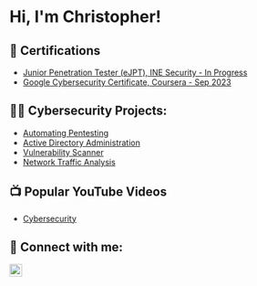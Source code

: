 <h1>Hi, I'm Christopher! </h1>

<h2>📄 Certifications</h2>

- [Junior Penetration Tester (eJPT), INE Security - In Progress](https://github.com/christopherandrade1)
- [Google Cybersecurity Certificate, Coursera - Sep 2023](https://www.coursera.org/account/accomplishments/specialization/certificate/SKT45UPJWB8P)

<h2>👨‍💻 Cybersecurity Projects:</h2>

- [Automating Pentesting](https://github.com/)
- [Active Directory Administration](https://github.com/)
- [Vulnerability Scanner](https://github.com/)
- [Network Traffic Analysis](https://github.com/christopherandrade1/NetworkTrafficAnalysis)

<h2>📺 Popular YouTube Videos</h2>

- [Cybersecurity](https://www.youtube.com/)

<h2> 🤳 Connect with me:</h2>

[<img align="left" alt="ChristopherAndrade | LinkedIn" width="22px" src="https://cdn.jsdelivr.net/npm/simple-icons@v3/icons/linkedin.svg" />][linkedin]

[linkedin]: https://linkedin.com/in/christopher-andrade1

<!--
**joshmadakor1/joshmadakor1** is a ✨ _special_ ✨ repository because its `README.md` (this file) appears on your GitHub profile.

Here are some ideas to get you started:

- 🔭 I’m currently working on ...
- 🌱 I’m currently learning ...
- 👯 I’m looking to collaborate on ...
- 🤔 I’m looking for help with ...
- 💬 Ask me about ...
- 📫 How to reach me: ...
- 😄 Pronouns: ...
- ⚡ Fun fact: ...
-->
